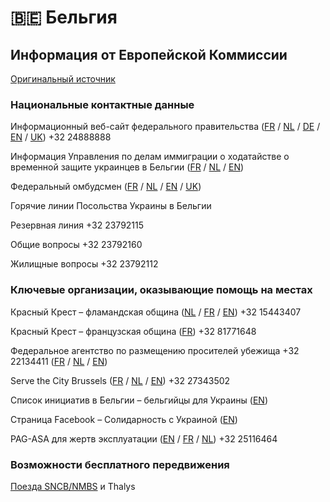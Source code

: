 # 🇧🇪 Бельгия

## Информация от Европейской Коммиссии

[Оригинальный источник](https://ec.europa.eu/info/strategy/priorities-2019-2024/stronger-europe-world/eu-solidarity-ukraine/eu-assistance-ukraine/information-people-fleeing-war-ukraine_ru)

### Национальные контактные данные

Информационный веб-сайт федерального правительства ([FR](https://info-ukraine.be/fr) / [NL](https://info-ukraine.be/nl) / [DE](https://info-ukraine.be/de) / [EN](https://info-ukraine.be/en) / [UK](https://info-ukraine.be/uk)) +32 24888888

Информация Управления по делам иммиграции о ходатайстве о временной защите украинцев в Бельгии ([FR](https://dofi.ibz.be/fr/themes/ukraine/protection-temporaire) / [NL](https://dofi.ibz.be/nl/themes/ukraine/tijdelijke-bescherming) / [EN](https://dofi.ibz.be/en/themes/ukraine/temporary-protection))

Федеральный омбудсмен ([FR](https://www.federaalombudsman.be/fr/faq-ukraine-fuite) / [NL](https://www.federaalombudsman.be/nl/faq-oekraine-gevlucht) / [EN](https://www.federaalombudsman.be/en/faq-ukraine-flee) / [UK](https://www.federaalombudsman.be/de/node/446))

Горячие линии Посольства Украины в Бельгии

Резервная линия +32 23792115

Общие вопросы +32 23792160

Жилищные вопросы +32 23792112

### Ключевые организации, оказывающие помощь на местах

Красный Крест – фламандская община ([NL](https://www.rodekruis.be/) / [FR](https://www.rodekruis.be/fr/) / [EN](https://www.rodekruis.be/en/)) +32 15443407

Красный Крест – французская община ([FR](https://www.croix-rouge.be/)) +32 81771648

Федеральное агентство по размещению просителей убежища +32 22134411 ([FR](https://fedasil.be/fr/actualites/accueil-des-demandeurs-dasile/accueil-des-ressortissants-ukrainiens) / [NL](https://fedasil.be/nl/nieuws/opvang-asielzoekers/opvang-van-oekraiense-burgers) / [EN](https://fedasil.be/en/news/reception-asylum-seekers/reception-ukrainian-nationals))

Serve the City Brussels ([FR](https://www.servethecity.brussels/fr/) / [NL](https://www.servethecity.brussels/nl/) / [EN](https://www.servethecity.brussels/)) +32 27343502

Список инициатив в Бельгии – бельгийцы для Украины ([EN](https://linktr.ee/Belgiansforukraine))

Страница Facebook – Солидарность с Украиной ([EN](https://www.facebook.com/groups/743620183286581))

PAG-ASA для жертв эксплуатации ([EN](https://pag-asa.be/?lang=true) / [FR](https://pag-asa.be/fr/?lang=true) / [NL](https://pag-asa.be/nl/?lang=true)) +32 25116464

### Возможности бесплатного передвижения

[Поезда SNCB/NMBS](https://www.belgiantrain.be/en/news/ticket-help-ukraine) и Thalys

